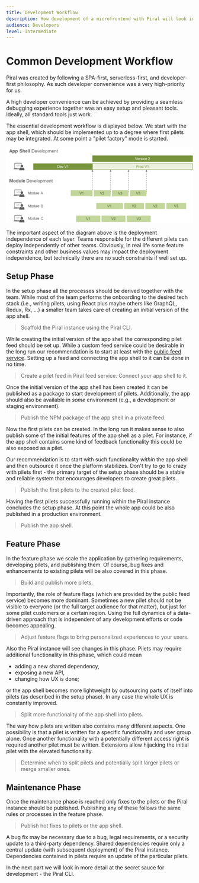 ```yaml
---
title: Development Workflow
description: How development of a microfrontend with Piral will look in most cases.
audience: Developers
level: Intermediate
---
```


# Common Development Workflow

Piral was created by following a SPA-first, serverless-first, and developer-first philosophy. As such developer convenience was a very high-priority for us.

A high developer convenience can be achieved by providing a seamless debugging experience together was an easy setup and pleasant tools. Ideally, all standard tools just work.

The essential development workflow is displayed below. We start with the app shell, which should be implemented up to a degree where first pilets may be integrated. At some point a "pilet factory" mode is started.

![Full Development Life Cycle](../diagrams/piral-dev-life-cycle.png)

The important aspect of the diagram above is the deployment independence of each layer. Teams responsible for the different pilets can deploy independently of other teams. Obviously, in real life some feature constraints and other business values may impact the deployment independence, but technically there are no such constraints if well set up.

## Setup Phase

In the setup phase all the processes should be derived together with the team. While most of the team performs the onboarding to the desired tech stack (i.e., writing pilets, using React plus maybe others like GraphQL, Redux, Rx, ...) a smaller team takes care of creating an initial version of the app shell.

> Scaffold the Piral instance using the Piral CLI.

While creating the initial version of the app shell the corresponding pilet feed should be set up. While a custom feed service could be desirable in the long run our recommendation is to start at least with the [public feed service](https://feed.piral.io). Setting up a feed and connecting the app shell to it can be done in no time.

> Create a pilet feed in Piral feed service. Connect your app shell to it.

Once the initial version of the app shell has been created it can be published as a package to start development of pilets. Additionally, the app should also be available in *some* environment (e.g., a development or staging environment).

> Publish the NPM package of the app shell in a private feed.

Now the first pilets can be created. In the long run it makes sense to also publish some of the initial features of the app shell as a pilet. For instance, if the app shell contains some kind of feedback functionality this could be also exposed as a pilet.

Our recommendation is to start with such functionality *within* the app shell and then outsource it once the platform stabilizes. Don't try to go to crazy with pilets first - the primary target of the setup phase should be a stable and reliable system that encourages developers to create great pilets.

> Publish the first pilets to the created pilet feed.

Having the first pilets successfully running within the Piral instance concludes the setup phase. At this point the whole app could be also published in a production environment.

> Publish the app shell.

## Feature Phase

In the feature phase we scale the application by gathering requirements, developing pilets, and publishing them. Of course, bug fixes and enhancements to existing pilets will be also covered in this phase.

> Build and publish more pilets.

Importantly, the role of feature flags (which are provided by the public feed service) becomes more dominant. Sometimes a new pilet should not be visible to everyone (or the full target audience for that matter), but just for some pilet customers or a certain region. Using the full dynamics of a data-driven approach that is independent of any development efforts or code becomes appealing.

> Adjust feature flags to bring personalized experiences to your users.

Also the Piral instance will see changes in this phase. Pilets may require additional functionality in this phase, which could mean

- adding a new shared dependency,
- exposing a new API,
- changing how UX is done;

or the app shell becomes more lightweight by outsourcing parts of itself into pilets (as described in the setup phase). In any case the whole UX is constantly improved.

> Split more functionality of the app shell into pilets.

The way how pilets are written also contains many different aspects. One possibility is that a pilet is written for a specific functionality and user group alone. Once another functionality with a potentially different access right is required another pilet must be written. Extensions allow hijacking the initial pilet with the elevated functionality.

> Determine when to split pilets and potentially split larger pilets or merge smaller ones.

## Maintenance Phase

Once the maintenance phase is reached only fixes to the pilets or the Piral instance should be published. Publishing any of these follows the same rules or processes in the feature phase.

> Publish hot fixes to pilets or the app shell.

A bug fix may be necessary due to a bug, legal requirements, or a security update to a third-party dependency. Shared dependencies require only a central update (with  subsequent deployment) of the Piral instance. Dependencies contained in pilets require an update of the particular pilets.

In the next part we will look in more detail at the secret sauce for development - the Piral CLI.
